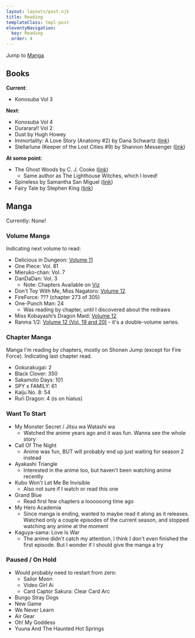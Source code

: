 ```yaml
---
layout: layouts/post.njk
title: Reading
templateClass: tmpl-post
eleventyNavigation:
  key: Reading
  order: 4
---
```


Jump to [Manga](#manga)

## Books

**Current**:
- Konosuba Vol 3

**Next**:
- Konosuba Vol 4
- Durarara!! Vol 2
- Dust by Hugh Howey
- Immortality: A Love Story (Anatomy #2) by Dana Schwartz ([link](https://dana-schwartz.com/books/immortality-a-love-story/))
- Stellarlune (Keeper of the Lost Cities #9) by Shannon Messenger ([link](https://www.simonandschuster.com/series/Keeper-of-the-Lost-Cities))

**At some point**:
- The Ghost Woods by C. J. Cooke ([link](https://carolynjesscooke.com/the-ghost-woods/))
	- Same author as The Lighthouse Witches, which I loved!
- Spineless by Samantha San Miguel ([link](https://www.samanthasanmiguel.com/))
- Fairy Tale by Stephen King ([link](https://stephenking.com/works/novel/fairy-tale.html))

## Manga

Currently: None!

### Volume Manga

Indicating next volume to read:

- Delicious in Dungeon: [Volume 11](https://yenpress.com/9781975346720/delicious-in-dungeon-vol-11/)
- One Piece: Vol. 81
- Mieruko-chan: Vol. 7
- DanDaDan: Vol. 3
	- Note: Chapters Available on [Viz](https://www.viz.com/shonenjump/chapters/dandadan?locale=en)
- Don't Toy With Me, Miss Nagatoro: [Volume 12](https://kodansha.us/series/dont-toy-with-me-miss-nagatoro/)
- FireForce: ??? (chapter 273 of 305)
- One-Punch Man: 24
	- Was reading by chapter, until I discovered about the redraws
- Miss Kobayashi’s Dragon Maid: [Volume 12](https://sevenseasentertainment.com/series/miss-kobayashis-dragon-maid/)
- Ranma 1/2: [Volume 12 (Vol. 19 and 20)](https://www.viz.com/ranma-1-2) - it's a double-volume series.


### Chapter Manga

Manga I'm reading by chapters, mostly on Shonen Jump (except for Fire Force). Indicating last chapter read.

- Gokurakugai: 2
- Black Clover: 350
- Sakamoto Days: 101
- SPY x FAMILY: 61
- Kaiju No. 8: 54
- Ruri Dragon: 4 (is on hiatus)

### Want To Start

- My Monster Secret / Jitsu wa Watashi wa
	- Watched the anime years ago and it was fun. Wanna see the whole story
- Call Of The Night
	- Anime was fun, BUT will probably end up just waiting for season 2 instead
- Ayakashi Triangle
	- Interested in the anime too, but haven't been watching anime recently
- Kubo Won't Let Me Be Invisible
	- Also not sure if I watch or read this one
- Grand Blue
	- Read first few chapters a loooooong time ago
- My Hero Academia
	- Since manga is ending, wanted to maybe read it along as it releases. Watched only a couple episodes of the current season, and stopped watching any anime at the moment
- Kaguya-sama: Love Is War
	- The anime didn't catch my attention, I think I don't even finished the first episode. But I wonder if I should give the manga a try

### Paused / On Hold

- Would probably need to restart from zero:
	- Sailor Moon
	- Video Girl Ai
	- Card Captor Sakura: Clear Card Arc
- Bungo Stray Dogs
- New Game
- We Never Learn
- Air Gear
- Oh! My Goddess
- Yuuna And The Haunted Hot Springs